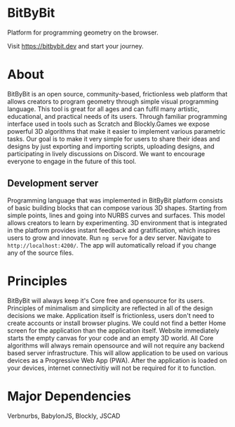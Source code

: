 # BitByBit
Platform for programming geometry on the browser.

Visit https://bitbybit.dev and start your journey.

# About
BitByBit is an open source, community-based, frictionless web platform that allows creators to program geometry through simple visual programming language. This tool is great for all ages and can fulfil many artistic, educational, and practical needs of its users. Through familiar programming interface used in tools such as Scratch and Blockly.Games we expose powerful 3D algorithms that make it easier to implement various parametric tasks. Our goal is to make it very simple for users to share their ideas and designs by just exporting and importing scripts, uploading designs, and participating in lively discussions on Discord. We want to encourage everyone to engage in the future of this tool.

## Development server
Programming language that was implemented in BitByBit platform consists of basic building blocks that can compose various 3D shapes. Starting from simple points, lines and going into NURBS curves and surfaces. This model allows creators to learn by experimenting. 3D environment that is integrated in the platform provides instant feedback and gratification, which inspires users to grow and innovate.
Run `ng serve` for a dev server. Navigate to `http://localhost:4200/`. The app will automatically reload if you change any of the source files.

# Principles
BitByBit will always keep it's Core free and opensource for its users. Principles of minimalism and simplicity are reflected in all of the design decisions we make. Application itself is frictionless, users don't need to create accounts or install browser plugins. We could not find a better Home screen for the application than the application itself. Website immediately starts the empty canvas for your code and an empty 3D world. All Core algorithms will always remain opensource and will not require any backend based server  infrastructure. This will allow application to be used on various devices as a Progressive Web App (PWA). After the application is loaded on your devices, internet connectivitiy will not be required for it to function.

# Major Dependencies
Verbnurbs, BabylonJS, Blockly, JSCAD